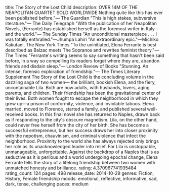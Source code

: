 title: The Story of the Lost Child
description: OVER 14M OF THE NEAPOLITAN QUARTET SOLD WORLDWIDE Nothing quite like this has ever been published before."— The Guardian "This is high stakes, subversive literature."— The Daily Telegraph "With the publication of her Neapolitan Novels, (Ferrante) has established herself as the foremost writer in Italy—and the world."— The Sunday Times "An unconditional masterpiece . . . I was totally enthralled."—Jhumpa Lahiri "An extraordinary epic."—Michiko Kakutani, The New York Times "To the uninitiated, Elena Ferrante is best described as Balzac meets The Sopranos and rewrites feminist theory."— The Times "Ferrante's writing seems to say something that hasn't been said before, in a way so compelling its readers forget where they are, abandon friends and disdain sleep."— London Review of Books "Stunning. An intense, forensic exploration of friendship."— The Times Literary Supplement The Story of the Lost Child is the concluding volume in the dazzling saga of two women— the brilliant, bookish Elena, and the fiery, uncontainable Lila. Both are now adults, with husbands, lovers, aging parents, and children. Their friendship has been the gravitational center of their lives. Both women fought to escape the neighborhood in which they grew up—a prison of conformity, violence, and inviolable taboos. Elena married, moved to Florence, started a family, and published several well-received books. In this final novel she has returned to Naples, drawn back as if responding to the city's obscure magnetism. Lila, on the other hand, could never free herself from the city of her birth. She has become a successful entrepreneur, but her success draws her into closer proximity with the nepotism, chauvinism, and criminal violence that infect the neighborhood. Proximity to the world she has always rejected only brings her role as its unacknowledged leader into relief. For Lila is unstoppable, unmanageable, unforgettable. Against the backdrop of a Naples that is as seductive as it is perilous and a world undergoing epochal change, Elena Ferrante tells the story of a lifelong friendship between two women with unmatched honesty and brilliance.
rating: 4.370967741935484
rating_count: 124
pages: 498
release_date: 2014-10-29
genres: Fiction, History, Female friendship
moods: emotional, reflective, informative, sad, dark, tense, challenging
paces: medium